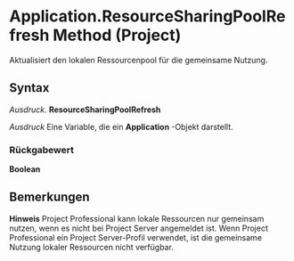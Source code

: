 
# Application.ResourceSharingPoolRefresh Method (Project)

Aktualisiert den lokalen Ressourcenpool für die gemeinsame Nutzung.


## Syntax

 _Ausdruck_. **ResourceSharingPoolRefresh**

 _Ausdruck_ Eine Variable, die ein **Application** -Objekt darstellt.


### Rückgabewert

 **Boolean**


## Bemerkungen




 **Hinweis**  Project Professional kann lokale Ressourcen nur gemeinsam nutzen, wenn es nicht bei Project Server angemeldet ist. Wenn Project Professional ein Project Server-Profil verwendet, ist die gemeinsame Nutzung lokaler Ressourcen nicht verfügbar.

